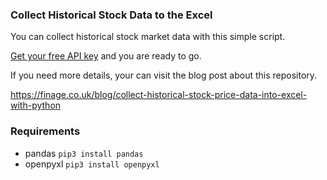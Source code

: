 ### Collect Historical Stock Data to the Excel

You can collect historical stock market data with this simple script.

[Get your free API key](https://moon.finage.co.uk/register?subscribe=API00) and you are ready to go. 

If you need more details, your can visit the blog post about this repository. 

https://finage.co.uk/blog/collect-historical-stock-price-data-into-excel-with-python



### Requirements

- pandas `pip3 install pandas`
- openpyxl `pip3 install openpyxl`
